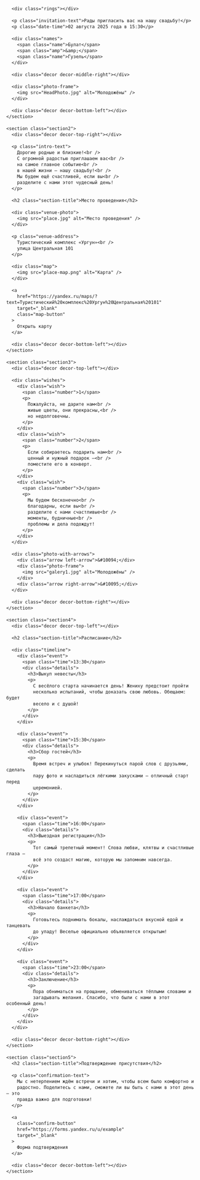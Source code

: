 <!DOCTYPE html>
<html lang="ru">
  <head>
    <meta charset="UTF-8" />
    <meta name="viewport" content="width=device-width, initial-scale=1.0" />
    <title>Свадебное приглашение</title>
    <link rel="stylesheet" href="style.css" />
  </head>
  <body>
    <section class="section1">
      <div class="decor decor-top-left"></div>
      <div class="decor decor-top-right"></div>

      <div class="rings"></div>

      <p class="invitation-text">Рады пригласить вас на нашу свадьбу!</p>
      <p class="date-time">02 августа 2025 года в 15:30</p>

      <div class="names">
        <span class="name">Булат</span>
        <span class="amp">&amp;</span>
        <span class="name">Гузель</span>
      </div>

      <div class="decor decor-middle-right"></div>

      <div class="photo-frame">
        <img src="HeadPhoto.jpg" alt="Молодожёны" />
      </div>

      <div class="decor decor-bottom-left"></div>
    </section>

    <section class="section2">
      <div class="decor decor-top-right"></div>

      <p class="intro-text">
        Дорогие родные и близкие!<br />
        С огромной радостью приглашаем вас<br />
        на самое главное событие<br />
        в нашей жизни – нашу свадьбу!<br />
        Мы будем ещё счастливей, если вы<br />
        разделите с нами этот чудесный день!
      </p>

      <h2 class="section-title">Место проведения</h2>

      <div class="venue-photo">
        <img src="place.jpg" alt="Место проведения" />
      </div>

      <p class="venue-address">
        Туристический комплекс «Ургун»<br />
        улица Центральная 101
      </p>

      <div class="map">
        <img src="place-map.png" alt="Карта" />
      </div>

      <a
        href="https://yandex.ru/maps/?text=Туристический%20комплекс%20Ургун%20Центральная%20101"
        target="_blank"
        class="map-button"
      >
        Открыть карту
      </a>

      <div class="decor decor-bottom-left"></div>
    </section>

    <section class="section3">
      <div class="decor decor-top-left"></div>

      <div class="wishes">
        <div class="wish">
          <span class="number">1</span>
          <p>
            Пожалуйста, не дарите нам<br />
            живые цветы, они прекрасны,<br />
            но недолговечны.
          </p>
        </div>
        <div class="wish">
          <span class="number">2</span>
          <p>
            Если собираетесь подарить нам<br />
            ценный и нужный подарок –<br />
            поместите его в конверт.
          </p>
        </div>
        <div class="wish">
          <span class="number">3</span>
          <p>
            Мы будем бесконечно<br />
            благодарны, если вы<br />
            разделите с нами счастливые<br />
            моменты, будничные<br />
            проблемы и дела подождут!
          </p>
        </div>
      </div>

      <div class="photo-with-arrows">
        <div class="arrow left-arrow">&#10094;</div>
        <div class="photo-frame">
          <img src="galery1.jpg" alt="Молодожёны" />
        </div>
        <div class="arrow right-arrow">&#10095;</div>
      </div>

      <div class="decor decor-bottom-right"></div>
    </section>

    <section class="section4">
      <div class="decor decor-top-left"></div>

      <h2 class="section-title">Расписание</h2>

      <div class="timeline">
        <div class="event">
          <span class="time">13:30</span>
          <div class="details">
            <h3>Выкуп невесты</h3>
            <p>
              С весёлого старта начинается день! Жениху предстоит пройти
              несколько испытаний, чтобы доказать свою любовь. Обещаем: будет
              весело и с душой!
            </p>
          </div>
        </div>

        <div class="event">
          <span class="time">15:30</span>
          <div class="details">
            <h3>Сбор гостей</h3>
            <p>
              Время встреч и улыбок! Перекинуться парой слов с друзьями, сделать
              пару фото и насладиться лёгкими закусками – отличный старт перед
              церемонией.
            </p>
          </div>
        </div>

        <div class="event">
          <span class="time">16:00</span>
          <div class="details">
            <h3>Выездная регистрация</h3>
            <p>
              Тот самый трепетный момент! Слова любви, клятвы и счастливые глаза –
              всё это создаст магию, которую мы запомним навсегда.
            </p>
          </div>
        </div>

        <div class="event">
          <span class="time">17:00</span>
          <div class="details">
            <h3>Начало банкета</h3>
            <p>
              Готовьтесь поднимать бокалы, наслаждаться вкусной едой и танцевать
              до упаду! Веселье официально объявляется открытым!
            </p>
          </div>
        </div>

        <div class="event">
          <span class="time">23:00</span>
          <div class="details">
            <h3>Заключение</h3>
            <p>
              Пора обниматься на прощание, обмениваться тёплыми словами и
              загадывать желания. Спасибо, что были с нами в этот особенный день!
            </p>
          </div>
        </div>
      </div>

      <div class="decor decor-bottom-right"></div>
    </section>

    <section class="section5">
      <h2 class="section-title">Подтверждение присутствия</h2>

      <p class="confirmation-text">
        Мы с нетерпением ждём встречи и хотим, чтобы всем было комфортно и
        радостно. Поделитесь с нами, сможете ли вы быть с нами в этот день — это
        правда важно для подготовки!
      </p>

      <a
        class="confirm-button"
        href="https://forms.yandex.ru/u/example"
        target="_blank"
      >
        Форма подтверждения
      </a>

      <div class="decor decor-bottom-left"></div>
    </section>
  </body>
</html>
